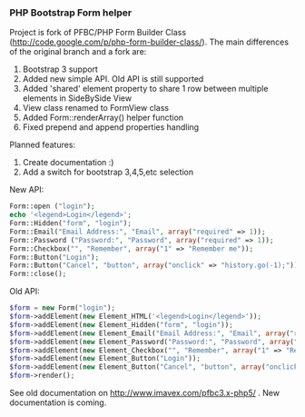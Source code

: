 ### PHP Bootstrap Form helper
Project is fork of PFBC/PHP Form Builder Class (http://code.google.com/p/php-form-builder-class/). The main differences of the original branch and a fork are:

1. Bootstrap 3 support
2. Added new simple API. Old API is still supported
3. Added 'shared' element property to share 1 row between multiple elements in SideBySide View
4. View class renamed to FormView class
5. Added Form::renderArray() helper function
6. Fixed prepend and append properties handling

Planned features:

1. Create documentation :)
2. Add a switch for bootstrap 3,4,5,etc selection

New API:
```php
Form::open ("login");
echo '<legend>Login</legend>';
Form::Hidden("form", "login");
Form::Email("Email Address:", "Email", array("required" => 1));
Form::Password ("Password:", "Password", array("required" => 1));
Form::Checkbox("", "Remember", array("1" => "Remember me"));
Form::Button("Login");
Form::Button("Cancel", "button", array("onclick" => "history.go(-1);"));
Form::close();
```

Old API:
```php
$form = new Form("login");
$form->addElement(new Element_HTML('<legend>Login</legend>'));
$form->addElement(new Element_Hidden("form", "login"));
$form->addElement(new Element_Email("Email Address:", "Email", array("required" => 1)));
$form->addElement(new Element_Password("Password:", "Password", array("required" => 1)));
$form->addElement(new Element_Checkbox("", "Remember", array("1" => "Remember me")));
$form->addElement(new Element_Button("Login"));
$form->addElement(new Element_Button("Cancel", "button", array("onclick" => "history.go(-1);")));
$form->render();
```

See old documentation on http://www.imavex.com/pfbc3.x-php5/ . New documentation is coming.
